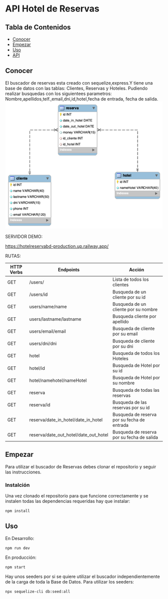 #  API Hotel de Reservas

## Tabla de Contenidos

- [Conocer](#about)
- [Empezar](#getting_started)
- [Uso](#usage)
- [API](#api)

## Conocer <a name = "about"></a>

El buscador de reservas esta creado con sequelize,express.Y tiene una base de datos con las tablas: Clientes, Reservas y Hoteles.
Pudiendo realizar busquedas  con los siguientees parametros:
Nombre,apellidos,telf.,email,dni,id,hotel,fecha de entrada, fecha de salida.
![Screenshot](img/esquemaHoteldeReservas.png)

SERVIDOR DEMO:

<a href="https://hotelreservabd-production.up.railway.app/" target="_blank">https://hotelreservabd-production.up.railway.app/</a>

RUTAS:

 HTTP Verbs | Endpoints | Acción |
| --- | --- | --- |
| GET | /users/ | Lista de todos los clientes |
| GET | /users/id| Busqueda de un cliente por su id |
| GET | users/name/name | Busqueda de un cliente por su nombre |
  GET | users/lastname/lastname | Busqueda cliente por apellido |
| GET |users/email/email| Busqueda de cliente por su email |
| GET |users/dni/dni| Busqueda de cliente por su dni |
| GET | hotel | Busqueda de todos los Hoteles |
| GET | hotel/id | Busqueda de Hotel por su id |
| GET | hotel/namehotel/nameHotel| Busqueda de Hotel por su nombre|
| GET |reserva | Busqueda de todas las reservas|
| GET |reserva/id | Busqueda de las reservas por su id|
| GET |reserva/date_in_hotel/date_in_hotel | Busqueda de reserva por su fecha de entrada|
| GET |reserva/date_out_hotel/date_out_hotel | Busqueda de reserva por su fecha de salida|


##  Empezar <a name = "getting_started"></a>

Para utilizar el buscador de Reservas debes clonar el repositorio y seguir las instrucciones.



### Instalción

Una vez clonado el repositorio para que funcione correctamente y se instalen todas las dependencias requeridas hay que instalar:

```
npm install 
```


## Uso <a name = "usage"></a>

En Desarrollo:

```
npm run dev
```

En producción:
```
npm start
```


Hay unos seeders por si se quiere utilizar el buscador independientemente de la carga de toda la Base de Datos.
Para utilizar los seeders:

```
npx sequelize-cli db:seed:all
```





